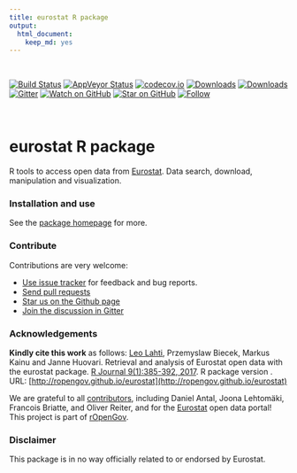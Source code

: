 ```yaml
---
title: eurostat R package
output: 
  html_document: 
    keep_md: yes
---
```





<br>

<!--[![license](https://img.shields.io/github/license/mashape/apistatus.svg)]()-->
<!--[![DOI](https://zenodo.org/badge/DOI/10.5281/zenodo.399279.svg)](https://doi.org/10.5281/zenodo.399279)-->
<!--[![PRs Welcome][prs-badge]][prs]-->
<!--[![Code of Conduct][coc-badge]][coc]-->
[![Build Status](https://travis-ci.org/rOpenGov/eurostat.svg?branch=master)](https://travis-ci.org/rOpenGov/eurostat)
[![AppVeyor Status](https://ci.appveyor.com/api/projects/status/github/rOpenGov/eurostat?branch=master&svg=true)](https://ci.appveyor.com/project/rOpenGov/eurostat)
[![codecov.io](https://codecov.io/github/rOpenGov/eurostat/coverage.svg?branch=master)](https://codecov.io/github/rOpenGov/eurostat?branch=master)
[![Downloads](http://cranlogs.r-pkg.org/badges/grand-total/eurostat)](https://cran.r-project.org/package=eurostat)
[![Downloads](http://cranlogs.r-pkg.org/badges/eurostat)](https://cran.r-project.org/package=eurostat)
[![Gitter](https://badges.gitter.im/rOpenGov/eurostat.svg)](https://gitter.im/rOpenGov/eurostat?utm_source=badge&utm_medium=badge&utm_campaign=pr-badge)
[![Watch on GitHub][github-watch-badge]][github-watch]
[![Star on GitHub][github-star-badge]][github-star]
[![Follow](https://img.shields.io/twitter/follow/ropengov.svg?style=social)](https://twitter.com/intent/follow?screen_name=ropengov)


<!--[![Contributors](https://img.shields.io/github/contributors/cdnjs/cdnjs.svg?style=flat-square)](#contributors)-->

<!--[![License](https://img.shields.io/pypi/l/Django.svg)](https://opensource.org/licenses/BSD-2-Clause)-->

<!--[![Stories in Ready](http://badge.waffle.io/ropengov/eurostat.png?label=TODO)](http://waffle.io/ropengov/eurostat)-->
<!--[![CRAN version](http://www.r-pkg.org/badges/version/eurostat)](https://cran.r-project.org/package=eurostat)-->

<br>

# eurostat R package

<!-- README.md is generated from README.Rmd. Please edit that file -->

R tools to access open data from [Eurostat](http://ec.europa.eu/eurostat). Data search, download, manipulation and visualization. 


### Installation and use

See the [package homepage](http://ropengov.github.io/eurostat) for more.


### Contribute

Contributions are very welcome:

  * [Use issue tracker](https://github.com/ropengov/eurostat/issues) for feedback and bug reports.
  * [Send pull requests](https://github.com/ropengov/eurostat/)
  * [Star us on the Github page](https://github.com/ropengov/eurostat)
  * [Join the discussion in Gitter](https://gitter.im/rOpenGov/eurostat)


### Acknowledgements

**Kindly cite this work** as follows: [Leo Lahti](https://github.com/antagomir), Przemyslaw Biecek, Markus Kainu and Janne Huovari. Retrieval and analysis of Eurostat open data with the eurostat package. [R Journal 9(1):385-392, 2017](https://journal.r-project.org/archive/2017/RJ-2017-019/index.html). R package version . URL: [http://ropengov.github.io/eurostat](http://ropengov.github.io/eurostat)

We are grateful to all [contributors](https://github.com/rOpenGov/eurostat/graphs/contributors), including Daniel Antal, Joona Lehtomäki, Francois Briatte, and Oliver Reiter, and for the [Eurostat](https://ec.europa.eu/eurostat/) open data portal! This project is part of [rOpenGov](http://ropengov.github.io).



### Disclaimer

This package is in no way officially related to or endorsed by Eurostat.


[chat-badge]: https://img.shields.io/badge/chat-on%20gitter-46BC99.svg?style=flat-square
[chat]: https://gitter.im/ropengov/eurostat?utm_source=badge&utm_medium=badge&utm_campaign=pr-badge&utm_content=badge
[build-badge]: https://img.shields.io/travis/ropengov/eurostat.svg?style=flat-square
[build]: https://travis-ci.org/ropengov/eurostat
[version-badge]: https://img.shields.io/npm/v/eurostat.svg?style=flat-square
[package]: https://www.npmjs.com/package/eurostat
[license-badge]: https://img.shields.io/npm/l/eurostat.svg?style=flat-square
[license]: https://github.com/ropengov/eurostat/blob/master/LICENSE
[prs-badge]: https://img.shields.io/badge/PRs-welcome-brightgreen.svg?style=flat-square
[prs]: http://makeapullrequest.com
[donate-badge]: https://img.shields.io/badge/$-support-green.svg?style=flat-square
[donate]: http://kcd.im/donate
[coc-badge]: https://img.shields.io/badge/code%20of-conduct-ff69b4.svg?style=flat-square
[coc]: https://github.com/ropengov/eurostat/blob/master/other/CODE_OF_CONDUCT.md
[implementations-badge]: https://img.shields.io/badge/%F0%9F%92%A1-implementations-8C8E93.svg?style=flat-square
[implementations]: https://github.com/ropengov/eurostat/blob/master/other/IMPLEMENTATIONS.md
[github-watch-badge]: https://img.shields.io/github/watchers/ropengov/eurostat.svg?style=social
[github-watch]: https://github.com/ropengov/eurostat/watchers
[github-star-badge]: https://img.shields.io/github/stars/ropengov/eurostat.svg?style=social
[github-star]: https://github.com/ropengov/eurostat/stargazers
[twitter]: https://twitter.com/intent/tweet?text=Check%20out%20eurostat!%20%E2%9C%A8%20Recognize%20all%20contributors,%20not%20just%20the%20ones%20who%20commit%20code%20%E2%9C%A8%20https://github.com/ropengov/eurostat%20%F0%9F%A4%97
[twitter-badge]: https://img.shields.io/twitter/url/https/github.com/ropengov/eurostat.svg?style=social
[emojis]: https://github.com/ropengov/eurostat#emoji-key
[eurostat]: https://github.com/ropengov/eurostat
